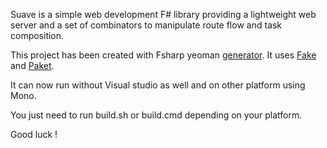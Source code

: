 Suave is a simple web development F# library providing a lightweight web server and a set of combinators to manipulate route flow and task composition.

This project has been created with Fsharp yeoman [generator](https://github.com/fsprojects/generator-fsharp).
It uses [Fake](http://fsharp.github.io/FAKE/) and [Paket](https://fsprojects.github.io/Paket/).


It can now run without Visual studio as well and on other platform using Mono.

You just need to run build.sh or build.cmd depending on your platform.

Good luck !